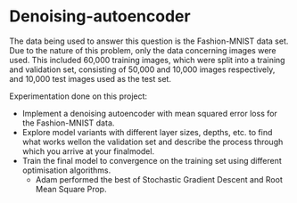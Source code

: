 # Denoising-autoencoder

The data being used to answer this question is the Fashion-MNIST data set. Due to the nature of this problem, only the data concerning images were used. This included 60,000 training images, which were split into a training and validation set, consisting of 50,000 and 10,000 images respectively, and 10,000 test images used as the test set.  

Experimentation done on this project:
 * Implement a denoising autoencoder with mean squared error loss for the Fashion-MNIST data.
 * Explore model variants with different layer sizes, depths, etc. to find what works wellon the validation set and describe the process through which you arrive at your finalmodel.
 * Train the final model to convergence on the training set using different optimisation algorithms. 
    * Adam performed the best of Stochastic Gradient Descent and Root Mean Square Prop.
